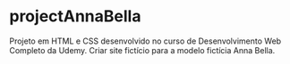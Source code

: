 # projectAnnaBella
 Projeto em HTML e CSS desenvolvido no curso de Desenvolvimento Web Completo da Udemy. Criar site fictício para a modelo fictícia Anna Bella.

